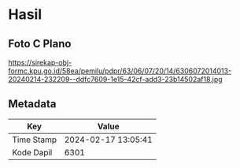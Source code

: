 # Hasil

## Foto C Plano

https://sirekap-obj-formc.kpu.go.id/58ea/pemilu/pdpr/63/06/07/20/14/6306072014013-20240214-232209--ddfc7609-1e15-42cf-add3-23b14502af18.jpg


## Metadata

| Key        | Value               |
| ---------- | ------------------- |
| Time Stamp | 2024-02-17 13:05:41 |
| Kode Dapil | 6301                |



